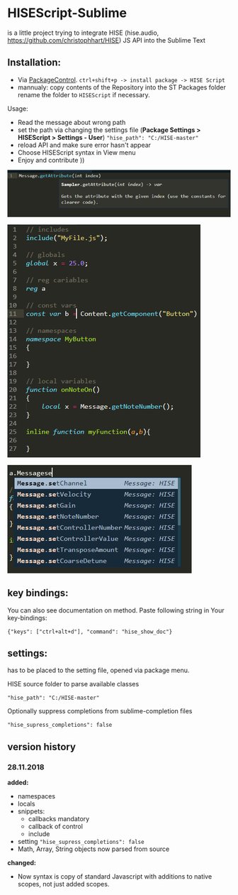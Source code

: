 # HISEScript-Sublime

is a little project trying to integrate HISE (hise.audio, https://github.com/christophhart/HISE) JS API into the Sublime Text

## Installation:
* Via [PackageControl](https://packagecontrol.io/). `ctrl+shift+p -> install package -> HISE Script`
* mannualy: copy contents of the Repository into the ST Packages folder
rename the folder to ``HISEScript`` if necessary.

Usage:

* Read the message about wrong path
* set the path via changing the settings file (**Package Settings > HISEScript > Settings - User**) ```"hise_path": "C:/HISE-master"```
* reload API and make sure error hasn't appear
* Choose HISEScript syntax in View menu
* Enjoy and contribute ))

![doc](hisedoc.png?raw=true "Documentation")

![new_syntax](NewSyntax.png?raw=true "NewSyntax")

![completions](hise_completions.png?raw=true "Completions")

## key bindings:
You can also see documentation on method. Paste following string in Your key-bindings: 

    {"keys": ["ctrl+alt+d"], "command": "hise_show_doc"}

## settings:

has to be placed to the setting file, opened via package menu.

HISE source folder to parse available classes

    "hise_path": "C:/HISE-master"

Optionally suppress completions from sublime-completion files

    "hise_supress_completions": false


## version history

### 28.11.2018

**added:**

* namespaces
* locals
* snippets:
    * callbacks mandatory
    * callback of control
    * include
* setting ``"hise_supress_completions": false``
* Math, Array, String objects now parsed from source

**changed:**

* Now syntax is copy of standard Javascript with additions to native scopes, not just added scopes.